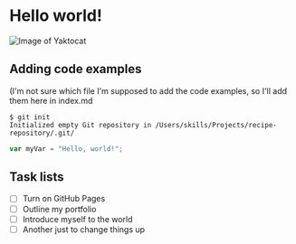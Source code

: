 # Hello world!
![Image of Yaktocat](https://octodex.github.com/images/yaktocat.png)

## Adding code examples
(I'm not sure which file I'm supposed to add the code examples, so I'll add them here in index.md

```
$ git init
Initialized empty Git repository in /Users/skills/Projects/recipe-repository/.git/
```

``` javascript
var myVar = "Hello, world!";
```

## Task lists
- [ ] Turn on GitHub Pages
- [ ] Outline my portfolio
- [ ] Introduce myself to the world
- [ ] Another just to change things up

